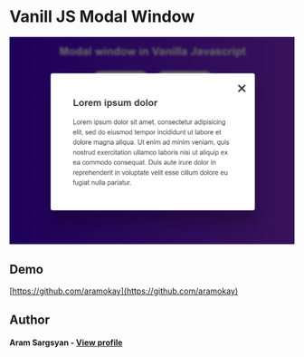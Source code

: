 # Vanill JS Modal Window

[![Modal window in Vanilla Javascript](https://github.com/josenavarrohub/vanilla-js-modal-window/blob/main/demo.png?raw=true)](https://github.com/aramokay)

## Demo
[https://github.com/aramokay](https://github.com/aramokay)

## Author

#### Aram Sargsyan - [View profile](https://github.com/aramokay)
